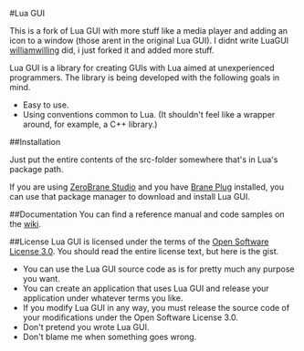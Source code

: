 #Lua GUI

This is a fork of Lua GUI with more stuff like a media player and adding an icon to a window (those arent in the original Lua GUI). I didnt write LuaGUI [williamwilling](https://github.com/williamwilling) did, i just forked it and added more stuff.

Lua GUI is a library for creating GUIs with Lua aimed at unexperienced programmers. The library is being developed with the following goals in mind.

* Easy to use.
* Using conventions common to Lua. (It shouldn't feel like a wrapper around, for example, a C++ library.)

##Installation

Just put the entire contents of the src-folder somewhere that's in Lua's package path.

If you are using [ZeroBrane Studio](http://studio.zerobrane.com/) and you have [Brane Plug](https://github.com/williamwilling/braneplug) installed, you can use that package manager to download and install Lua GUI.

##Documentation
You can find a reference manual and code samples on the [wiki](https://github.com/williamwilling/luagui/wiki).

##License
Lua GUI is licensed under the terms of the [Open Software License 3.0](http://opensource.org/licenses/OSL-3.0). You should read the entire license text, but here is the gist.

* You can use the Lua GUI source code as is for pretty much any purpose you want.
* You can create an application that uses Lua GUI and release your application under whatever terms you like.
* If you modify Lua GUI in any way, you must release the source code of your modifications under the Open Software License 3.0.
* Don't pretend you wrote Lua GUI.
* Don't blame me when something goes wrong.

